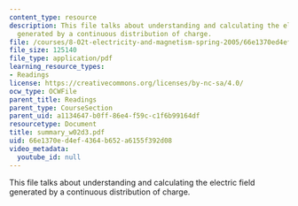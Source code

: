 ```yaml
---
content_type: resource
description: This file talks about understanding and calculating the electric field
  generated by a continuous distribution of charge.
file: /courses/8-02t-electricity-and-magnetism-spring-2005/66e1370ed4ef4364b652a6155f392d08_summary_w02d3.pdf
file_size: 125140
file_type: application/pdf
learning_resource_types:
- Readings
license: https://creativecommons.org/licenses/by-nc-sa/4.0/
ocw_type: OCWFile
parent_title: Readings
parent_type: CourseSection
parent_uid: a1134647-b0ff-86e4-f59c-c1f6b99164df
resourcetype: Document
title: summary_w02d3.pdf
uid: 66e1370e-d4ef-4364-b652-a6155f392d08
video_metadata:
  youtube_id: null
---
```

This file talks about understanding and calculating the electric field generated by a continuous distribution of charge.